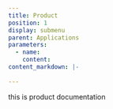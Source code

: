 ```yaml
---
title: Product
position: 1
display: submenu
parent: Applications
parameters:
  - name:
    content:
content_markdown: |-
   
---
```


this is product documentation


